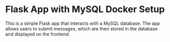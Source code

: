  
# Flask App with MySQL Docker Setup

This is a simple Flask app that interacts with a MySQL database. The app allows users to submit messages, which are then stored in the database and displayed on the frontend.


